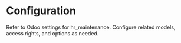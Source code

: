 # Configuration

Refer to Odoo settings for hr_maintenance. Configure related models, access rights, and options as needed.
